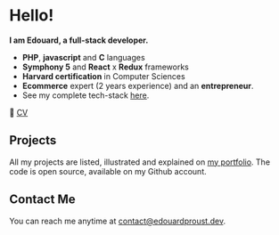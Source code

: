 # Hello!

**I am Edouard, a full-stack developer.**
- **PHP**, **javascript** and **C** languages
- **Symphony 5** and **React** x **Redux** frameworks
- **Harvard certification** in Computer Sciences
- **Ecommerce** expert (2 years experience) and an **entrepreneur**.
- See my complete tech-stack [here](https://edouardproust.dev/about). 

📃 [CV](https://github.com/edouardproust/edouardproust/blob/main/CV_web-developer_2022-05-29-min.pdf)

## Projects
All my projects are listed, illustrated and explained on [my portfolio](https://edouardproust.dev/portfolio). The code is open source, available on my Github account.

## Contact Me
You can reach me anytime at contact@edouardproust.dev.
